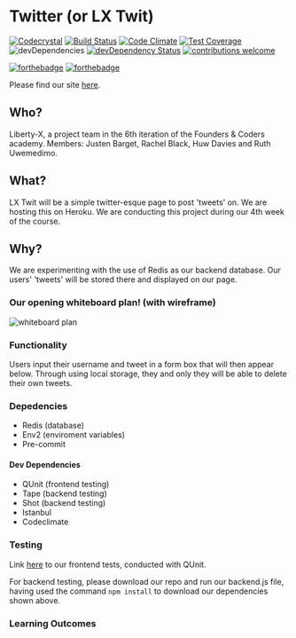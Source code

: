 # Twitter (or LX Twit)


[![Codecrystal](https://img.shields.io/badge/code-crystal-5CB3FF.svg)](http://codecrystal.herokuapp.com/crystalise/liberty-x/twitter/master) [![Build Status](https://travis-ci.org/liberty-x/twitter.svg?branch=master)](https://travis-ci.org/liberty-x/twitter)  [![Code Climate](https://codeclimate.com/github/liberty-x/twitter/badges/gpa.svg)](https://codeclimate.com/github/liberty-x/twitter) [![Test Coverage](https://codeclimate.com/github/liberty-x/twitter/badges/coverage.svg)](https://codeclimate.com/github/liberty-x/twitter/coverage) ![devDependencies](https://david-dm.org/liberty-x/twitter.svg) [![devDependency Status](https://david-dm.org/liberty-x/twitter/dev-status.svg)](https://david-dm.org/liberty-x/twitter#info=devDependencies) [![contributions welcome](https://img.shields.io/badge/contributions-welcome-brightgreen.svg?style=flat)](https://github.com/dwyl/esta/issues)

[![forthebadge](http://forthebadge.com/images/badges/uses-html.svg)](http://forthebadge.com) [![forthebadge](http://forthebadge.com/images/badges/built-with-swag.svg)](http://forthebadge.com)

Please find our site [here](https://ancient-tundra-9548.herokuapp.com/).

## Who?

Liberty-X, a project team in the 6th iteration of the Founders & Coders academy. Members: Justen Barget, Rachel Black, Huw Davies and Ruth Uwemedimo.

## What?

LX Twit will be a simple twitter-esque page to post 'tweets' on. We are hosting this on Heroku. We are conducting this project during our 4th week of the course.

## Why?

We are experimenting with the use of Redis as our backend database. Our users' 'tweets' will be stored there and displayed on our page.

### Our opening whiteboard plan! (with wireframe)

![whiteboard plan](https://files.gitter.im/RachelBLondon/libert-x/aOR8/DSC_0600.JPG "Logo Title Text 1")


### Functionality

Users input their username and tweet in a form box that will then appear below. Through using local storage, they and only they will be able to delete their own tweets.

### Depedencies

* Redis (database)
* Env2 (enviroment variables)
* Pre-commit

#### Dev Dependencies

* QUnit (frontend testing)
* Tape (backend testing)
* Shot (backend testing)
* Istanbul
* Codeclimate 

### Testing

Link [here]() to our frontend tests, conducted with QUnit.

For backend testing, please download our repo and run our backend.js file, having used the command ``npm install`` to download our dependencies shown above.

### Learning Outcomes
